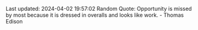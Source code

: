Last updated: 2024-04-02 19:57:02
Random Quote: Opportunity is missed by most because it is dressed in overalls and looks like work. - Thomas Edison